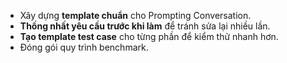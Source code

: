 - Xây dựng **template chuẩn** cho Prompting Conversation.
- **Thống nhất yêu cầu trước khi làm** để tránh sửa lại nhiều lần.
- **Tạo template test case** cho từng phần để kiểm thử nhanh hơn.
- Đóng gói quy trình benchmark. 